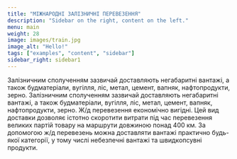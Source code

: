 ```yaml
---
title: "МІЖНАРОДНІ ЗАЛІЗНИЧНІ ПЕРЕВЕЗЕННЯ"
description: "Sidebar on the right, content on the left."
menu: main
weight: 28
image: images/train.jpg
image_alt: "Hello!"
tags: ["examples", "content", "sidebar"]
sidebar_right: sidebar1
---
```

Залізничним сполученням зазвичай доставляють негабаритні вантажі, а також будматеріали, вугілля, ліс, метал, цемент, вапняк, нафтопродукти, зерно.
Залізничним сполученням зазвичай доставляють негабаритні вантажі, а також будматеріали, вугілля, ліс, метал, цемент, вапняк, нафтопродукти, зерно.
Ж/д перевезення економічно вигідні. Цей вид доставки дозволяє істотно скоротити витрати під час перевезення великих партій товару на маршрути довжиною понад 400 км.
За допомогою ж/д перевезень можна доставляти вантажі практично будь-якої категорії, у тому числі небезпечні вантажі та швидкопсувні продукти.
